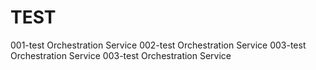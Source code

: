 # TEST


001-test Orchestration Service
002-test Orchestration Service
003-test Orchestration Service
003-test Orchestration Service
